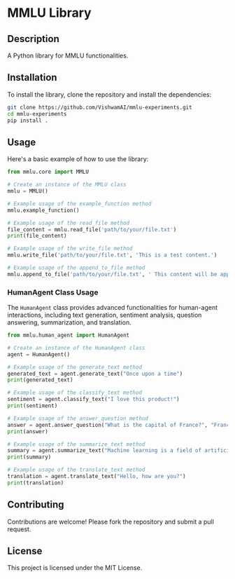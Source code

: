 # MMLU Library

## Description
A Python library for MMLU functionalities.

## Installation
To install the library, clone the repository and install the dependencies:

```bash
git clone https://github.com/VishwamAI/mmlu-experiments.git
cd mmlu-experiments
pip install .
```

## Usage
Here's a basic example of how to use the library:

```python
from mmlu.core import MMLU

# Create an instance of the MMLU class
mmlu = MMLU()

# Example usage of the example_function method
mmlu.example_function()

# Example usage of the read_file method
file_content = mmlu.read_file('path/to/your/file.txt')
print(file_content)

# Example usage of the write_file method
mmlu.write_file('path/to/your/file.txt', 'This is a test content.')

# Example usage of the append_to_file method
mmlu.append_to_file('path/to/your/file.txt', ' This content will be appended.')
```

### HumanAgent Class Usage
The `HumanAgent` class provides advanced functionalities for human-agent interactions, including text generation, sentiment analysis, question answering, summarization, and translation.

```python
from mmlu.human_agent import HumanAgent

# Create an instance of the HumanAgent class
agent = HumanAgent()

# Example usage of the generate_text method
generated_text = agent.generate_text("Once upon a time")
print(generated_text)

# Example usage of the classify_text method
sentiment = agent.classify_text("I love this product!")
print(sentiment)

# Example usage of the answer_question method
answer = agent.answer_question("What is the capital of France?", "France is a country in Europe. The capital of France is Paris.")
print(answer)

# Example usage of the summarize_text method
summary = agent.summarize_text("Machine learning is a field of artificial intelligence that uses statistical techniques to give computer systems the ability to learn from data, without being explicitly programmed.")
print(summary)

# Example usage of the translate_text method
translation = agent.translate_text("Hello, how are you?")
print(translation)
```

## Contributing
Contributions are welcome! Please fork the repository and submit a pull request.

## License
This project is licensed under the MIT License.
